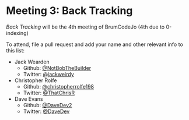 Meeting 3: Back Tracking
========================

*Back Tracking* will be the 4th meeting of BrumCodeJo (4th due to 0-indexing)

To attend, file a pull request and add your name and other relevant info to this list:

 - Jack Wearden 
   - Github: [@NotBobTheBuilder](https://github.com/notbobthebuilder)
   - Twitter: [@jackweirdy](https://twitter.com/jackweirdy)
 - Christopher Rolfe
   - Github: [@christopherrolfe198](https://github.com/christopherrolfe198)
   - Twitter: [@ThatChrisR](https://twitter.com/ThatChrisR)
 - Dave Evans
   - Github: [@DaveDev2](https://github.com/DaveDev2)
   - Twitter: [@DaveDev](https://twitter.com/DaveDev)


